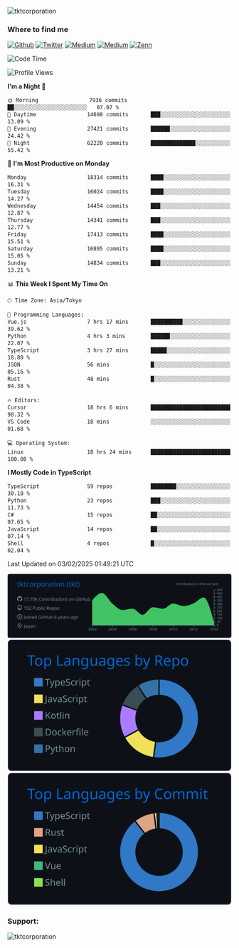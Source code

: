 <p align="left"> <img src="https://komarev.com/ghpvc/?username=tktcorporation&label=Profile%20views&color=0e75b6&style=flat" alt="tktcorporation" /> </p>

<h3>Where to find me</h3>
<p>
<a href="https://github.com/tktcorporation" target="_blank"><img alt="Github" src="https://img.shields.io/badge/GitHub-%2312100E.svg?&style=for-the-badge&logo=Github&logoColor=white" /></a>
<a href="https://twitter.com/tktcorporation" target="_blank"><img alt="Twitter" src="https://img.shields.io/badge/twitter-%231DA1F2.svg?&style=for-the-badge&logo=twitter&logoColor=white" /></a>
<a href="https://www.linkedin.com/in/tktcorporation" target="_blank"><img alt="Medium" src="https://img.shields.io/badge/linkdin-0a66c2.svg?&style=for-the-badge&logo=linkedin&logoColor=white" /></a>
<a href="https://qiita.com/tktcorporation" target="_blank"><img alt="Medium" src="https://img.shields.io/badge/qiita-55C500.svg?&style=for-the-badge&logo=qiita&logoColor=white" /></a>
<a href="https://zenn.dev/tktcorporation" target="_blank"><img alt="Zenn" src="https://img.shields.io/badge/Zenn-3EA8FF.svg?&style=for-the-badge&logo=Zenn&logoColor=white" /></a>
</p>
  
<!--START_SECTION:waka-->
![Code Time](http://img.shields.io/badge/Code%20Time-2%2C099%20hrs%208%20mins-blue)

![Profile Views](http://img.shields.io/badge/Profile%20Views-0-blue)

**I'm a Night 🦉** 

```text
🌞 Morning                7936 commits        ██░░░░░░░░░░░░░░░░░░░░░░░   07.07 % 
🌆 Daytime                14698 commits       ███░░░░░░░░░░░░░░░░░░░░░░   13.09 % 
🌃 Evening                27421 commits       ██████░░░░░░░░░░░░░░░░░░░   24.42 % 
🌙 Night                  62220 commits       ██████████████░░░░░░░░░░░   55.42 % 
```
📅 **I'm Most Productive on Monday** 

```text
Monday                   18314 commits       ████░░░░░░░░░░░░░░░░░░░░░   16.31 % 
Tuesday                  16024 commits       ████░░░░░░░░░░░░░░░░░░░░░   14.27 % 
Wednesday                14454 commits       ███░░░░░░░░░░░░░░░░░░░░░░   12.87 % 
Thursday                 14341 commits       ███░░░░░░░░░░░░░░░░░░░░░░   12.77 % 
Friday                   17413 commits       ████░░░░░░░░░░░░░░░░░░░░░   15.51 % 
Saturday                 16895 commits       ████░░░░░░░░░░░░░░░░░░░░░   15.05 % 
Sunday                   14834 commits       ███░░░░░░░░░░░░░░░░░░░░░░   13.21 % 
```


📊 **This Week I Spent My Time On** 

```text
🕑︎ Time Zone: Asia/Tokyo

💬 Programming Languages: 
Vue.js                   7 hrs 17 mins       ██████████░░░░░░░░░░░░░░░   39.62 % 
Python                   4 hrs 3 mins        ██████░░░░░░░░░░░░░░░░░░░   22.07 % 
TypeScript               3 hrs 27 mins       █████░░░░░░░░░░░░░░░░░░░░   18.80 % 
JSON                     56 mins             █░░░░░░░░░░░░░░░░░░░░░░░░   05.16 % 
Rust                     48 mins             █░░░░░░░░░░░░░░░░░░░░░░░░   04.38 % 

🔥 Editors: 
Cursor                   18 hrs 6 mins       █████████████████████████   98.32 % 
VS Code                  18 mins             ░░░░░░░░░░░░░░░░░░░░░░░░░   01.68 % 

💻 Operating System: 
Linux                    18 hrs 24 mins      █████████████████████████   100.00 % 
```

**I Mostly Code in TypeScript** 

```text
TypeScript               59 repos            ████████░░░░░░░░░░░░░░░░░   30.10 % 
Python                   23 repos            ███░░░░░░░░░░░░░░░░░░░░░░   11.73 % 
C#                       15 repos            ██░░░░░░░░░░░░░░░░░░░░░░░   07.65 % 
JavaScript               14 repos            ██░░░░░░░░░░░░░░░░░░░░░░░   07.14 % 
Shell                    4 repos             █░░░░░░░░░░░░░░░░░░░░░░░░   02.04 % 
```




 Last Updated on 03/02/2025 01:49:21 UTC
<!--END_SECTION:waka-->

[![](https://raw.githubusercontent.com/tktcorporation/tktcorporation/master/profile-summary-card-output/github_dark/0-profile-details.svg)](https://github.com/vn7n24fzkq/github-profile-summary-cards)
[![](https://raw.githubusercontent.com/tktcorporation/tktcorporation/master/profile-summary-card-output/github_dark/1-repos-per-language.svg)](https://github.com/vn7n24fzkq/github-profile-summary-cards) [![](https://raw.githubusercontent.com/tktcorporation/tktcorporation/master/profile-summary-card-output/github_dark/2-most-commit-language.svg)](https://github.com/vn7n24fzkq/github-profile-summary-cards)

<h3 align="left">Support:</h3>
<p><a href="https://www.buymeacoffee.com/tktcorporation"> <img align="left" src="https://cdn.buymeacoffee.com/buttons/v2/default-yellow.png" height="50" width="210" alt="tktcorporation" /></a></p><br><br>
